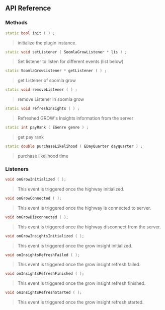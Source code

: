 ## API Reference

### Methods
```cpp
static bool init ( ) ;
```
> initialize the plugin instance.

```cpp
static void setListener ( SoomlaGrowListener * lis ) ;
```
> Set listener to listen for different events (list below)

```cpp
static SoomlaGrowListener * getListener ( ) ;
```
> get Listener of soomla grow

```cpp
static void removeListener ( ) ;
```
> remove Listener in soomla grow

```cpp
static void refreshInsights ( ) ;
```
> Refreshed GROW's Insights information from the server

```cpp
static int payRank ( EGenre genre ) ;
```
> get pay rank

```cpp
static double purchaseLikelihood ( EDayQuarter dayquarter ) ;
```
> purchase likelihood time


### Listeners
```cpp
void onGrowInitialized ( );
```
> This event is triggered once the highway initialized.

```cpp
void onGrowConnected ( );
```
> This event is triggered once the highway is connected to server.

```cpp
void onGrowDisconnected ( );
```
> This event is triggered once the highway disconnect from the server.

```cpp
void onGrowInsightsInitialized ( );
```
> This event is triggered once the grow insight initialized.

```cpp
void onInsightsRefreshFailed ( );
```
> This event is triggered once the grow insight refresh failed.

```cpp
void onInsightsRefreshFinished ( );
```
> This event is triggered once the grow insight refresh finished.

```cpp
void onInsightsRefreshStarted ( );
```
> This event is triggered once the grow insight refresh started.


